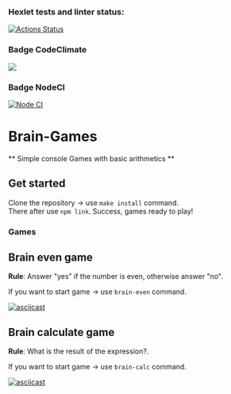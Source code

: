### Hexlet tests and linter status:
[![Actions Status](https://github.com/ArsenyKonkolovich/backend-project-lvl1/workflows/hexlet-check/badge.svg)](https://github.com/ArsenyKonkolovich/backend-project-lvl1/actions)

### Badge CodeClimate
<a href="https://codeclimate.com/github/ArsenyKonkolovich/backend-project-lvl1/maintainability"><img src="https://api.codeclimate.com/v1/badges/b59aa424b1aee93cb52b/maintainability" /></a>

### Badge NodeCI
[![Node CI](https://github.com/ArsenyKonkolovich/backend-project-lvl1/actions/workflows/nodejs.yml/badge.svg)](https://github.com/ArsenyKonkolovich/backend-project-lvl1/actions/workflows/nodejs.yml)

# Brain-Games

** Simple console Games with basic arithmetics **

## Get started

Clone the repository -> use `make install` command. <br>
There after use `npm link`.
Success, games ready to play!

### Games

## Brain even game

**Rule**: Answer "yes" if the number is even, otherwise answer "no".

If you want to start game -> use `brain-even` command.

[![asciicast](https://asciinema.org/a/5DoEzzG6ZV5rcg67xHi32qVFT.svg)](https://asciinema.org/a/5DoEzzG6ZV5rcg67xHi32qVFT)

## Brain calculate game

**Rule**: What is the result of the expression?.

If you want to start game -> use `brain-calc` command.

[![asciicast](https://asciinema.org/a/CziO3XvQWQsUyFNlTPn4EjyW4.svg)](https://asciinema.org/a/CziO3XvQWQsUyFNlTPn4EjyW4)